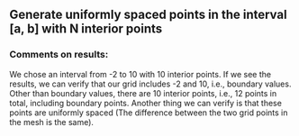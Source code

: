 ## Generate uniformly spaced points in the interval [a, b] with N interior points
### Comments on results:
We chose an interval from -2 to 10 with 10 interior points. If we see the results, we can verify that our grid includes -2 and 10, i.e., boundary values. Other than boundary values, there are 10 interior points, i.e., 12 points in total, including boundary points. Another thing we can verify is that these points are uniformly spaced (The difference between the two grid points in the mesh is the same).
